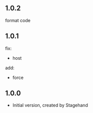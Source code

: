 ## 1.0.2

format code

## 1.0.1

fix:

- host

add:

- force

## 1.0.0

- Initial version, created by Stagehand
